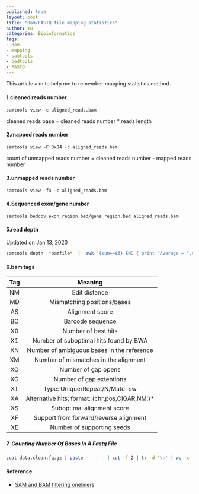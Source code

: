 ```yaml
---
published: true
layout: post
title: "Bam/FASTQ file mapping statistics"
author: Yu
categories: Bioinformatics
tags:
- Bam
- mapping
- samtools
- bedtools
- FASTQ
---
```


This article aim to help me to remember mapping statistics method.

#### 1.cleaned reads number

~~~
samtools view -c aligned_reads.bam
~~~

cleaned reads base = cleaned reads number * reads length

#### 2.mapped reads number

~~~
samtools view -F 0x04 -c aligned_reads.bam
~~~

count of unmapped reads number = cleaned reads number - mapped reads number

#### 3.unmapped reads number

~~~
samtools view -f4 -c aligned_reads.bam
~~~

#### 4.Sequenced exon/gene number

~~~
samtools bedcov exon_region.bed/gene_region.bed aligned_reads.bam 
~~~
<!--
#### 5.coverage region and reads depth

bedtools coverage  (aka coverageBed)

~~~
#coverageBed -abam aligned_reads.bam -b region.bed -hist > bam.cov
bedtools coverage -abam aligned_reads.bam -b region.bed -hist > bam.cov
~~~

```bash
cat bam.cov | grep all | awk '{SUM += $2*$3;all=$4} END {print SUM/all}' > reads.depth

cat bam.cov | grep all | head -n 1 | awk '{print 1-$5}' > reads.1Xcoverage
```
-->


#### 5.read depth

Updated on Jan 13, 2020

```bash
samtools depth  *bamfile*  |  awk '{sum+=$3} END { print "Average = ",sum/NR}'
```

#### 6.bam tags 

|Tag|Meaning|
|:----:|:----:|
|NM|Edit distance|
|MD|Mismatching positions/bases|
|AS|Alignment score|
|BC|Barcode sequence|
|X0|Number of best hits|
|X1|Number of suboptimal hits found by BWA|
|XN|Number of ambiguous bases in the reference|
|XM|Number of mismatches in the alignment|
|XO|Number of gap opens|
|XG|Number of gap extentions|
|XT|Type: Unique/Repeat/N/Mate-sw|
|XA|Alternative hits; format: (chr,pos,CIGAR,NM;)*|
|XS|Suboptimal alignment score|
|XF|Support from forward/reverse alignment|
|XE|Number of supporting seeds|


##### 7. Counting Number Of Bases In A Fastq File

```bash
zcat data.clean.fq.gz | paste - - - - | cut -f 2 | tr -d '\n' | wc -c 
```


#### Reference

- [SAM and BAM filtering oneliners](https://gist.github.com/davfre/8596159)
